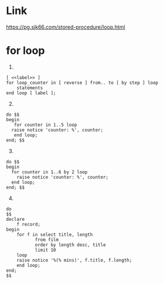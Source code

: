 # Link
https://pg.sjk66.com/stored-procedure/loop.html

# for loop
1.

    [ <<label>> ]
    for loop_counter in [ reverse ] from.. to [ by step ] loop
        statements
    end loop [ label ];
    
2.

    do $$
    begin
       for counter in 1..5 loop
      raise notice 'counter: %', counter;
       end loop;
    end; $$

3.

    do $$
    begin 
      for counter in 1..6 by 2 loop
        raise notice 'counter: %', counter;
      end loop;
    end; $$

4.

    do
    $$
    declare
        f record;
    begin
        for f in select title, length 
               from film 
               order by length desc, title
               limit 10 
        loop 
        raise notice '%(% mins)', f.title, f.length;
        end loop;
    end;
    $$
